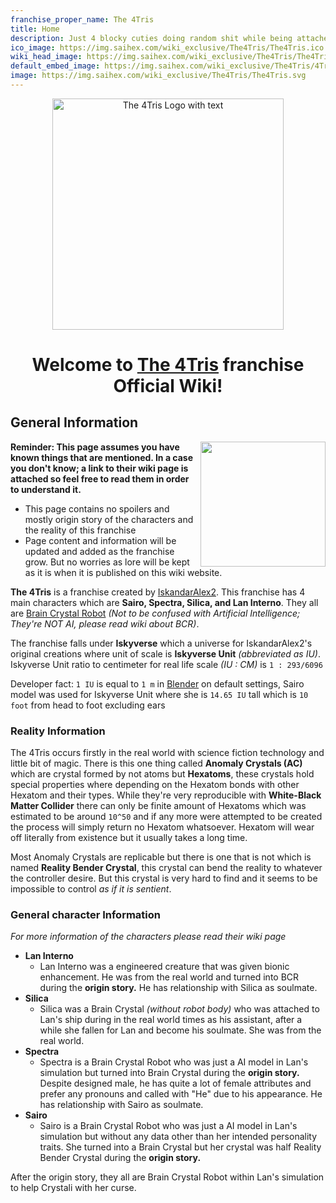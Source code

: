 ```yaml
---
franchise_proper_name: The 4Tris
title: Home
description: Just 4 blocky cuties doing random shit while being attached to a computer simulation lmfao
ico_image: https://img.saihex.com/wiki_exclusive/The4Tris/The4Tris.ico
wiki_head_image: https://img.saihex.com/wiki_exclusive/The4Tris/The4Tris_Cover_Text.svg
default_embed_image: https://img.saihex.com/wiki_exclusive/The4Tris/4TrisCover.png?downscale=m
image: https://img.saihex.com/wiki_exclusive/The4Tris/The4Tris.svg
---
```


<p align="center">
  <img src="https://img.saihex.com/wiki_exclusive/The4Tris/The4Tris_Cover_Text.svg" alt="The 4Tris Logo with text" width="370">
</p>

<h1 align="center">
  Welcome to <u>The 4Tris</u> franchise Official Wiki!
</h1>

## General Information

<img align="right" width="200" src="https://img.saihex.com/wiki_exclusive/The4Tris/4TrisCover.png?downscale=m">

**Reminder: This page assumes you have known things that are mentioned. In a case you don't know; a link to their wiki page is attached so feel free to read them in order to understand it.**

<disc>
<ul>
<li>This page contains no spoilers and mostly origin story of the characters and the reality of this franchise</li>
<li>Page content and information will be updated and added as the franchise grow. But no worries as lore will be kept as it is when it is published on this wiki website.</li>
</ul>
</disc>

**The 4Tris** is a franchise created by [IskandarAlex2](https://twitter.com/Alex2Iskandar). This franchise has 4 main characters which are **Sairo, Spectra, Silica, and Lan Interno**. They all are [Brain Crystal Robot](./logic/Brain_Crystal#brain-crystal-robot)  *(Not to be confused with Artificial Intelligence; They're NOT AI, please read wiki about BCR)*.

The franchise falls under **Iskyverse** which a universe for IskandarAlex2's original creations where unit of scale is **Iskyverse Unit** *(abbreviated as IU)*. Iskyverse Unit ratio to centimeter for real life scale *(IU : CM)* is `1 : 293/6096`

Developer fact: `1 IU` is equal to `1 m` in [Blender](https://www.blender.org/) on default settings, Sairo model was used for Iskyverse Unit where she is `14.65 IU` tall which is `10 foot` from head to foot excluding ears

### Reality Information
The 4Tris occurs firstly in the real world with science fiction technology and little bit of magic. There is this one thing called **Anomaly Crystals (AC)** which are crystal formed by not atoms but **Hexatoms**, these crystals hold special properties where depending on the Hexatom bonds with other Hexatom and their types. While they're very reproducible with **White-Black Matter Collider** there can only be finite amount of Hexatoms which was estimated to be around `10^50` and if any more were attempted to be created the process will simply return no Hexatom whatsoever. Hexatom will wear off literally from existence but it usually takes a long time.

Most Anomaly Crystals are replicable but there is one that is not which is named **Reality Bender Crystal**, this crystal can bend the reality to whatever the controller desire. But this crystal is very hard to find and it seems to be impossible to control *as if it is sentient*.

### General character Information
*For more information of the characters please read their wiki page*
- **Lan Interno**
  - Lan Interno was a engineered creature that was given bionic enhancement. He was from the real world and turned into BCR during the **origin story.** He has relationship with Silica as soulmate.
- **Silica**
  - Silica was a Brain Crystal *(without robot body)* who was attached to Lan's ship during in the real world times as his assistant, after a while she fallen for Lan and become his soulmate. She was from the real world.
- **Spectra**
  - Spectra is a Brain Crystal Robot who was just a AI model in Lan's simulation but turned into Brain Crystal during the **origin story.** Despite designed male, he has quite a lot of female attributes and prefer any pronouns and called with "He" due to his appearance. He has relationship with Sairo as soulmate.
- **Sairo**
  - Sairo is a Brain Crystal Robot who was just a AI model in Lan's simulation but without any data other than her intended personality traits. She turned into a Brain Crystal but her crystal was half Reality Bender Crystal during the **origin story.**

After the origin story, they all are Brain Crystal Robot within Lan's simulation to help Crystali with her curse.